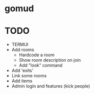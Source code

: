 # gomud

# TODO
* TERMUI
* Add rooms
  * Hardcode a room
  * Show room description on join
  * Add "look" command
* Add 'exits'
* Link some rooms
* Add items
* Admin login and features (kick people)
